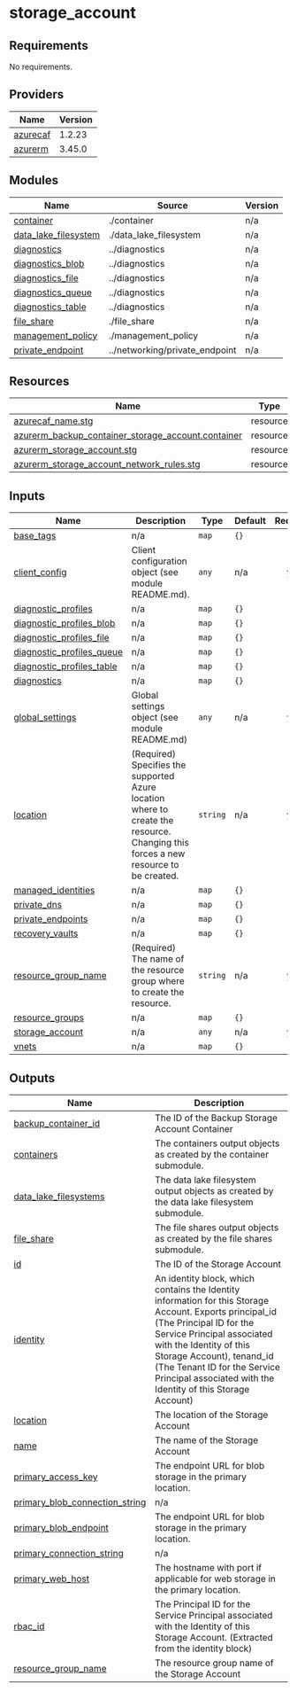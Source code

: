 # storage_account

<!-- BEGINNING OF PRE-COMMIT-TERRAFORM DOCS HOOK -->
## Requirements

No requirements.

## Providers

| Name | Version |
|------|---------|
| <a name="provider_azurecaf"></a> [azurecaf](#provider\_azurecaf) | 1.2.23 |
| <a name="provider_azurerm"></a> [azurerm](#provider\_azurerm) | 3.45.0 |

## Modules

| Name | Source | Version |
|------|--------|---------|
| <a name="module_container"></a> [container](#module\_container) | ./container | n/a |
| <a name="module_data_lake_filesystem"></a> [data\_lake\_filesystem](#module\_data\_lake\_filesystem) | ./data_lake_filesystem | n/a |
| <a name="module_diagnostics"></a> [diagnostics](#module\_diagnostics) | ../diagnostics | n/a |
| <a name="module_diagnostics_blob"></a> [diagnostics\_blob](#module\_diagnostics\_blob) | ../diagnostics | n/a |
| <a name="module_diagnostics_file"></a> [diagnostics\_file](#module\_diagnostics\_file) | ../diagnostics | n/a |
| <a name="module_diagnostics_queue"></a> [diagnostics\_queue](#module\_diagnostics\_queue) | ../diagnostics | n/a |
| <a name="module_diagnostics_table"></a> [diagnostics\_table](#module\_diagnostics\_table) | ../diagnostics | n/a |
| <a name="module_file_share"></a> [file\_share](#module\_file\_share) | ./file_share | n/a |
| <a name="module_management_policy"></a> [management\_policy](#module\_management\_policy) | ./management_policy | n/a |
| <a name="module_private_endpoint"></a> [private\_endpoint](#module\_private\_endpoint) | ../networking/private_endpoint | n/a |

## Resources

| Name | Type |
|------|------|
| [azurecaf_name.stg](https://registry.terraform.io/providers/aztfmod/azurecaf/latest/docs/resources/name) | resource |
| [azurerm_backup_container_storage_account.container](https://registry.terraform.io/providers/hashicorp/azurerm/latest/docs/resources/backup_container_storage_account) | resource |
| [azurerm_storage_account.stg](https://registry.terraform.io/providers/hashicorp/azurerm/latest/docs/resources/storage_account) | resource |
| [azurerm_storage_account_network_rules.stg](https://registry.terraform.io/providers/hashicorp/azurerm/latest/docs/resources/storage_account_network_rules) | resource |

## Inputs

| Name | Description | Type | Default | Required |
|------|-------------|------|---------|:--------:|
| <a name="input_base_tags"></a> [base\_tags](#input\_base\_tags) | n/a | `map` | `{}` | no |
| <a name="input_client_config"></a> [client\_config](#input\_client\_config) | Client configuration object (see module README.md). | `any` | n/a | yes |
| <a name="input_diagnostic_profiles"></a> [diagnostic\_profiles](#input\_diagnostic\_profiles) | n/a | `map` | `{}` | no |
| <a name="input_diagnostic_profiles_blob"></a> [diagnostic\_profiles\_blob](#input\_diagnostic\_profiles\_blob) | n/a | `map` | `{}` | no |
| <a name="input_diagnostic_profiles_file"></a> [diagnostic\_profiles\_file](#input\_diagnostic\_profiles\_file) | n/a | `map` | `{}` | no |
| <a name="input_diagnostic_profiles_queue"></a> [diagnostic\_profiles\_queue](#input\_diagnostic\_profiles\_queue) | n/a | `map` | `{}` | no |
| <a name="input_diagnostic_profiles_table"></a> [diagnostic\_profiles\_table](#input\_diagnostic\_profiles\_table) | n/a | `map` | `{}` | no |
| <a name="input_diagnostics"></a> [diagnostics](#input\_diagnostics) | n/a | `map` | `{}` | no |
| <a name="input_global_settings"></a> [global\_settings](#input\_global\_settings) | Global settings object (see module README.md) | `any` | n/a | yes |
| <a name="input_location"></a> [location](#input\_location) | (Required) Specifies the supported Azure location where to create the resource. Changing this forces a new resource to be created. | `string` | n/a | yes |
| <a name="input_managed_identities"></a> [managed\_identities](#input\_managed\_identities) | n/a | `map` | `{}` | no |
| <a name="input_private_dns"></a> [private\_dns](#input\_private\_dns) | n/a | `map` | `{}` | no |
| <a name="input_private_endpoints"></a> [private\_endpoints](#input\_private\_endpoints) | n/a | `map` | `{}` | no |
| <a name="input_recovery_vaults"></a> [recovery\_vaults](#input\_recovery\_vaults) | n/a | `map` | `{}` | no |
| <a name="input_resource_group_name"></a> [resource\_group\_name](#input\_resource\_group\_name) | (Required) The name of the resource group where to create the resource. | `string` | n/a | yes |
| <a name="input_resource_groups"></a> [resource\_groups](#input\_resource\_groups) | n/a | `map` | `{}` | no |
| <a name="input_storage_account"></a> [storage\_account](#input\_storage\_account) | n/a | `any` | n/a | yes |
| <a name="input_vnets"></a> [vnets](#input\_vnets) | n/a | `map` | `{}` | no |

## Outputs

| Name | Description |
|------|-------------|
| <a name="output_backup_container_id"></a> [backup\_container\_id](#output\_backup\_container\_id) | The ID of the Backup Storage Account Container |
| <a name="output_containers"></a> [containers](#output\_containers) | The containers output objects as created by the container submodule. |
| <a name="output_data_lake_filesystems"></a> [data\_lake\_filesystems](#output\_data\_lake\_filesystems) | The data lake filesystem output objects as created by the data lake filesystem submodule. |
| <a name="output_file_share"></a> [file\_share](#output\_file\_share) | The file shares output objects as created by the file shares submodule. |
| <a name="output_id"></a> [id](#output\_id) | The ID of the Storage Account |
| <a name="output_identity"></a> [identity](#output\_identity) | An identity block, which contains the Identity information for this Storage Account. Exports principal\_id (The Principal ID for the Service Principal associated with the Identity of this Storage Account), tenand\_id (The Tenant ID for the Service Principal associated with the Identity of this Storage Account) |
| <a name="output_location"></a> [location](#output\_location) | The location of the Storage Account |
| <a name="output_name"></a> [name](#output\_name) | The name of the Storage Account |
| <a name="output_primary_access_key"></a> [primary\_access\_key](#output\_primary\_access\_key) | The endpoint URL for blob storage in the primary location. |
| <a name="output_primary_blob_connection_string"></a> [primary\_blob\_connection\_string](#output\_primary\_blob\_connection\_string) | n/a |
| <a name="output_primary_blob_endpoint"></a> [primary\_blob\_endpoint](#output\_primary\_blob\_endpoint) | The endpoint URL for blob storage in the primary location. |
| <a name="output_primary_connection_string"></a> [primary\_connection\_string](#output\_primary\_connection\_string) | n/a |
| <a name="output_primary_web_host"></a> [primary\_web\_host](#output\_primary\_web\_host) | The hostname with port if applicable for web storage in the primary location. |
| <a name="output_rbac_id"></a> [rbac\_id](#output\_rbac\_id) | The Principal ID for the Service Principal associated with the Identity of this Storage Account. (Extracted from the identity block) |
| <a name="output_resource_group_name"></a> [resource\_group\_name](#output\_resource\_group\_name) | The resource group name of the Storage Account |
<!-- END OF PRE-COMMIT-TERRAFORM DOCS HOOK -->
